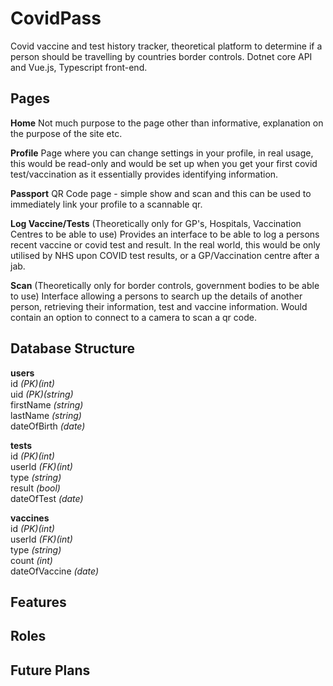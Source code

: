 # CovidPass
 Covid vaccine and test history tracker, theoretical platform to determine if a person should be travelling by countries border controls. Dotnet core API and Vue.js, Typescript front-end.

## Pages
**Home**
Not much purpose to the page other than informative, explanation on the purpose of the site etc.

**Profile**
Page where you can change settings in your profile, in real usage, this would be read-only and would be set up when you get your first covid test/vaccination as it  essentially provides identifying information.

**Passport**
QR Code page - simple show and scan and this can be used to immediately link your profile to a scannable qr.

**Log Vaccine/Tests** (Theoretically only for GP's, Hospitals, Vaccination Centres to be able to use)
Provides an interface to be able to log a persons recent vaccine or covid test and result. In the real world, this would be only utilised by NHS upon COVID test results, or a GP/Vaccination centre after a jab.

**Scan** (Theoretically only for border controls, government bodies to be able to use)
Interface allowing a persons to search up the details of another person, retrieving their information, test and vaccine information. Would contain an option to connect to a camera to scan a qr code.

## Database Structure
**users**<br>
id *(PK)(int)*<br>
uid *(PK)(string)*<br>
firstName *(string)*<br>
lastName *(string)*<br>
dateOfBirth *(date)*<br>

**tests**<br>
id *(PK)(int)*<br>
userId *(FK)(int)*<br>
type *(string)*<br>
result *(bool)*<br>
dateOfTest *(date)*<br>

**vaccines**<br>
id *(PK)(int)*<br>
userId *(FK)(int)*<br>
type *(string)*<br>
count *(int)*<br>
dateOfVaccine *(date)*<br>

## Features

## Roles

## Future Plans


